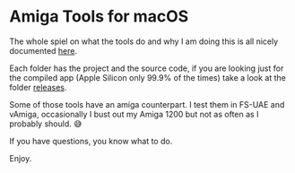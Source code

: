 # Amiga Tools for macOS

The whole spiel on what the tools do and why I am doing this is all nicely
documented [here](https://ginnov.github.io/littlethings/).

Each folder has the project and the source code, if you are looking just for the compiled app (Apple Silicon only 99.9% of the times) take a look at the folder [releases](https://github.com/GINNOV/littlethings/tree/master/Amiga/Tools/releases).

Some of those tools have an amiga counterpart. I test them in FS-UAE and vAmiga, occasionally I bust out my Amiga 1200 but not as often as I probably should. 😅

If you have questions, you know what to do.

Enjoy.